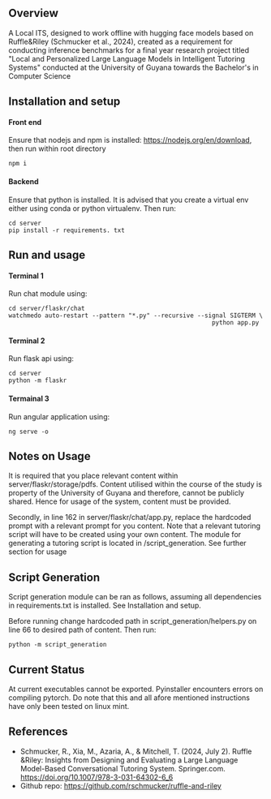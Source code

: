 ## Overview
A Local ITS, designed to work offline with hugging face models based on Ruffle&Riley (Schmucker et al., 2024), created as a requirement for conducting inference benchmarks for a final year research project titled "Local and Personalized Large Language Models in Intelligent Tutoring Systems" conducted at the University of Guyana towards the Bachelor's in Computer Science

## Installation and setup
#### Front end
Ensure that nodejs and npm is installed: https://nodejs.org/en/download, then run within root directory
```
npm i
```
#### Backend

Ensure that python is installed. It is advised that you create a virtual env either using conda or python virtualenv. Then run:

```
cd server
pip install -r requirements. txt
```

## Run and usage

#### Terminal 1
Run chat module using:
```
cd server/flaskr/chat
watchmedo auto-restart --pattern "*.py" --recursive --signal SIGTERM \
                                                        python app.py
```

#### Terminal 2
Run flask api using:
```
cd server
python -m flaskr
```

#### Termainal 3
Run angular application using:
```
ng serve -o
```

## Notes on Usage
It is required that you place relevant content within server/flaskr/storage/pdfs. Content utilised within the course of the study is property of the University of Guyana and therefore, cannot be publicly shared. Hence for usage of the system, content must be provided.

Secondly, in line 162 in server/flaskr/chat/app.py, replace the hardcoded prompt with a relevant prompt for you content. Note that a relevant tutoring script will have to be created using your own content. The module for generating a tutoring script is located in /script_generation. See further section for usage

## Script Generation
Script generation module can be ran as follows, assuming all dependencies in requirements.txt is installed. See Installation and setup.

Before running change hardcoded path in script_generation/helpers.py on line 66 to desired path of content. Then run:
```
python -m script_generation
```

## Current Status 
At current executables cannot be exported. Pyinstaller encounters errors on compiling pytorch. Do note that this and all afore mentioned instructions have only been tested on linux mint. 

## References
- Schmucker, R., Xia, M., Azaria, A., & Mitchell, T. (2024, July 2). Ruffle &Riley: Insights from Designing and Evaluating a Large Language Model-Based Conversational Tutoring System. Springer.com. https://doi.org/10.1007/978-3-031-64302-6_6
- Github repo: https://github.com/rschmucker/ruffle-and-riley

